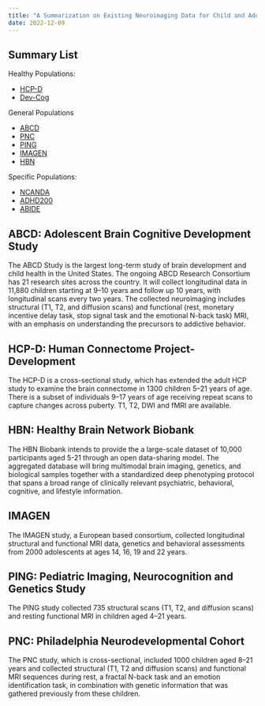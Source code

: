 ```yaml
---
title: "A Summarization on Existing Neuroimaging Data for Child and Adolescent Development"
date: 2022-12-09
---
```


## Summary List
Healthy Populations:
* [HCP-D](https://www.humanconnectome.org/study/hcp-lifespan-development)
* [Dev-Cog](http://devcog.mrn.org/)

General Populations
* [ABCD](https://abcdstudy.org/)
* [PNC](https://www.med.upenn.edu/bbl/philadelphianeurodevelopmentalcohort.html)
* [PING](https://chd.ucsd.edu/research/ping-study.html)
* [IMAGEN](https://imagen-project.org/)
* [HBN](https://data.healthybrainnetwork.org/main.php)

Specific Populations:
* [NCANDA](http://www.ncanda.org/index.php)
* [ADHD200](http://preprocessed-connectomes-project.org/adhd200/)
* [ABIDE](https://fcon_1000.projects.nitrc.org/indi/abide/)


## ABCD: Adolescent Brain Cognitive Development Study

The ABCD Study is the largest long-term study of brain development and child health in the United States. The ongoing ABCD Research Consortium has 21 research sites across the country. It will collect longitudinal data in 11,880 children starting at 9–10 years and follow up 10 years, with longitudinal scans every two years. The collected neuroimaging includes structural (T1, T2, and diffusion scans) and functional (rest, monetary incentive delay task, stop signal task and the emotional N-back task) MRI, with an emphasis on understanding the precursors to addictive behavior.


## HCP-D: Human Connectome Project-Development

The HCP-D is a cross-sectional study, which has extended the adult HCP study to examine the brain connectome in 1300 children 5–21 years of age. There is a subset of individuals 9–17 years of age receiving repeat scans to capture changes across puberty. T1, T2, DWI and fMRI are available.

## HBN: Healthy Brain Network Biobank

The HBN Biobank intends to provide the a large-scale dataset of 10,000 participants aged 5-21 through an open data-sharing model. The aggregated database will bring multimodal brain imaging, genetics, and biological samples together with a standardized deep phenotyping protocol that spans a broad range of clinically relevant psychiatric, behavioral, cognitive, and lifestyle information.

## IMAGEN

The IMAGEN study, a European based consortium, collected longitudinal structural and functional MRI data, genetics and behavioral assessments from 2000 adolescents at ages 14, 16, 19 and 22 years.

## PING: Pediatric Imaging, Neurocognition and Genetics Study

The PING study collected 735 structural scans (T1, T2, and diffusion scans) and resting functional MRI in children aged 4–21 years.

## PNC: Philadelphia Neurodevelopmental Cohort

The PNC study, which is cross-sectional, included 1000 children aged 8–21 years and collected structural (T1, T2 and diffusion scans) and functional MRI sequences during rest, a fractal N-back task and an emotion identification task, in combination with genetic information that was gathered previously from these children.

